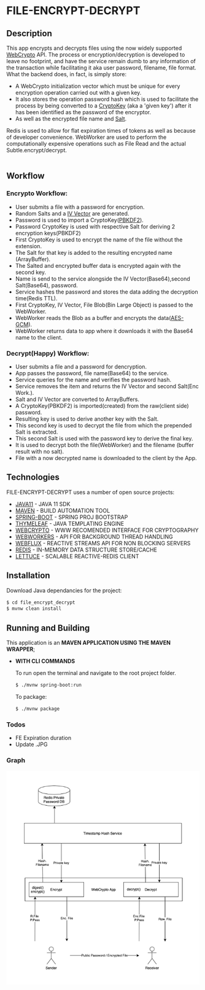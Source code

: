 # FILE-ENCRYPT-DECRYPT

## Description

This app encrypts and decrypts files using the now widely supported [WebCrypto] API. The process or encryption/decryption is developed to leave no footprint, and have the service remain dumb to any information of the transaction while facilitating it aka user password, filename, file format. What the backend does, in fact, is simply store:

  * A WebCrypto initialization vector which must be unique for every encryption operation carried out with a given key. 
  * It also stores the operation password hash which is used to facilitate the process by being converted to a [CryptoKey] (aka a 'given key') after it has been identified as the password of the encryptor.
  * As well as the encrypted file name and [Salt].

Redis is used to allow for flat expiration times of tokens as well as because of developer convenience. WebWorker are used to perform the computationally expensive operations such as File Read and the actual Subtle.encrypt/decrypt.
</br>
</br>

## Workflow

### Encrypto Workflow:

* User submits a file with a password for encryption.
* Random Salts and a [IV Vector] are generated.
* Password is used to import a CryptoKey([PBKDF2]).
* Password CryptoKey is used with respective Salt for deriving 2 encryption keys(PBKDF2)
* First CryptoKey is used to encrypt the name of the file without the extension.
* The Salt for that key is added to the resulting encrypted name (ArrayBuffer).
* The Salted and encrypted buffer data is encrypted again with the second key.
* Name is send to the service alongside the IV Vector(Base64),second Salt(Base64), password.
* Service hashes the password and stores the data adding the decryption time(Redis TTL).
* First CryptoKey, IV Vector, File Blob(Bin Large Object) is passed to the WebWorker.
* WebWorker reads the Blob as a buffer and encrypts the data([AES-GCM]).
* WebWorker returns data to app where it downloads it with the Base64 name to the client.
                
### Decrypt(Happy) Workflow:

* User submits a file and a password for dencryption.
* App passes the password, file name(Base64) to the service.
* Service queries for the name and verifies the password hash.
* Service removes the item and returns the IV Vector and second Salt(Enc Work.).
* Salt and IV Vector are converted to ArrayBuffers.
* A CryptoKey(PBKDF2) is imported(created) from the raw(client side) password.
* Resulting key is used to derive another key with the Salt.
* This second key is used to decrypt the file from which the prepended Salt is extracted.
* This second Salt is used with the password key to derive the final key.
* It is used to decrypt both the file(WebWorker) and the filename (buffer result with no salt).
* File with a now decrypted name is downloaded to the client by the App.

## Technologies

FILE-ENCRYPT-DECRYPT uses a number of open source projects:

  * [JAVA11] - JAVA 11 SDK
  * [MAVEN] - BUILD AUTOMATION TOOL
  * [SPRING-BOOT] - SPRING PROJ BOOTSTRAP
  * [THYMELEAF] - JAVA TEMPLATING ENGINE
  * [WEBCRYPTO] - WWW RECOMENDED INTERFACE FOR CRYPTOGRAPHY
  * [WEBWORKERS] - API FOR BACKGROUND THREAD HANDLING
  * [WEBFLUX] - REACTIVE STREAMS API FOR NON BLOCKING SERVERS
  * [REDIS] - IN-MEMORY DATA STRUCTURE STORE/CACHE
  * [LETTUCE] - SCALABLE REACTIVE-REDIS CLIENT
  
## Installation

Download Java dependancies for the project:
```sh
$ cd file_encrypt_decrypt
$ mvnw clean install
```

## Running and Building

This application is an **MAVEN APPLICATION USING THE MAVEN WRAPPER**;

* **WITH CLI COMMANDS**

  To run open the terminal and navigate to the root project folder.

  ```sh
  $ ./mvnw spring-boot:run
  ```

  To package:

  ```sh
  $ ./mvnw package
  ```

### Todos

 - FE Expiration duration
 - Update .JPG

### Graph

![alt text](https://github.com/LeadShuriken/file_encrypt_decrypt/blob/master/EncFileShare.jpg?raw=true)

  [JAVA11]:<https://www.oracle.com/java/technologies/javase-jdk11-downloads.html>
  [SPRING-BOOT]:<https://spring.io/projects/spring-boot>
  [THYMELEAF]:<https://www.thymeleaf.org>
  [WEBCRYPTO]:<https://developer.mozilla.org/en-US/docs/Web/API/Web_Crypto_API>
  [WEBWORKERS]:<https://developer.mozilla.org/en-US/docs/Web/API/Web_Workers_API>
  [WEBFLUX]:<https://docs.spring.io/spring-framework/docs/current/reference/html/web-reactive.html>
  [REDIS]:<https://redis.io/>
  [LETTUCE]:<https://lettuce.io/>
  [MAVEN]:<https://maven.apache.org/>
  [PBKDF2]: <https://en.wikipedia.org/wiki/PBKDF2>

  [LeadShuriken]: <https://github.com/LeadShuriken>

  [WebCrypto]:<https://developer.mozilla.org/en-US/docs/Web/API/Web_Crypto_API>
  [CryptoKey]:<https://developer.mozilla.org/en-US/docs/Web/API/CryptoKey>
  [Salt]:<https://en.wikipedia.org/wiki/Salt_(cryptography)>
  [AES-GCM]:<https://en.wikipedia.org/wiki/Galois/Counter_Mode>
  [IV Vector]:<https://en.wikipedia.org/wiki/Initialization_vector>